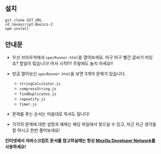 ## 설치

```
git clone GIT_URL
cd Javascript-Basics-2
npm install
```

## 안내문

* 우선 브라우저에서 `specRunner.html`을 열어보세요. 마구 마구 빨간 글씨가 떠있죠? 할일이 많습니다! 어서 시작!!!! 주말에도 놀지 마세요!!

* 방금 열어보신 `specRunner.html`을 보면 3개의 문제가 있습니다.

  - `stringCalculator.js`
  - `compressString.js`
  - `findDuplicates.js`
  - `repeatify.js`
  - `timer.js`

* 문제를 푸는 순서는 마음대로 하셔도 됩니다!

* 각각의 문제에 대한 설명과 예제는 해당 파일에서 찾으실 수 있고, 차근 차근 생각을 잘 하시고 한번 풀어보세요!

**인터넷에서 자바스크립트 문서를 참고하실때는 항상 [Mozilla Developer Network](https://developer.mozilla.org/ko/docs/Web/JavaScript)를 사용하세요!**
